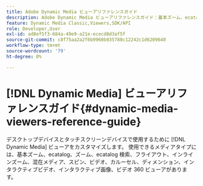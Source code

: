 ```yaml
---
title: Adobe Dynamic Media ビューアリファレンスガイド
description: Adobe Dynamic Media ビューアリファレンスガイド：基本ズーム、ecatalog、ズーム、ecatalog 検索、フライアウト、インラインズーム、混在メディア、スピン、ビデオ、カルーセル、ディメンション、インタラクティブビデオ、インタラクティブ画像、ビデオ 360 ビューア。
feature: Dynamic Media Classic,Viewers,SDK/API
role: Developer,User
exl-id: ad8ef5f3-684a-49e9-a21e-ececd8d3af5f
source-git-commit: c8f75aa2a2f6b9960b035788c12242c1d6209640
workflow-type: tm+mt
source-wordcount: '79'
ht-degree: 0%

---
```


# [!DNL Dynamic Media] ビューアリファレンスガイド{#dynamic-media-viewers-reference-guide}

デスクトップデバイスとタッチスクリーンデバイスで使用するために [!DNL Dynamic Media] ビューアをカスタマイズします。 使用できるメディアタイプには、基本ズーム、ecatalog、ズーム、ecatalog 検索、フライアウト、インラインズーム、混在メディア、スピン、ビデオ、カルーセル、ディメンション、インタラクティブビデオ、インタラクティブ画像、ビデオ 360 ビューアがあります。
